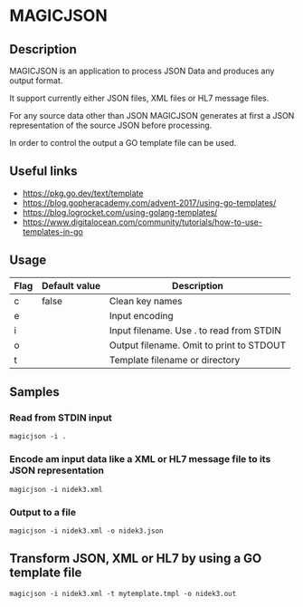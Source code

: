 # MAGICJSON

## Description

MAGICJSON is an application to process JSON Data and produces any output format.

It support currently either JSON files, XML files or HL7 message files.

For any source data other than JSON MAGICJSON generates at first a JSON representation of the source JSON before processing.

In order to control the output a GO template file can be used.

## Useful links

* https://pkg.go.dev/text/template
* https://blog.gopheracademy.com/advent-2017/using-go-templates/
* https://blog.logrocket.com/using-golang-templates/
* https://www.digitalocean.com/community/tutorials/how-to-use-templates-in-go

## Usage

| Flag                 | Default value        | Description                                                       |
| -------------------- | -------------------- |  ----------------------------------------------------------------- |
| c                    | false                | Clean key names                                                   |
| e                    |                      | Input encoding                                                    |
| i                    |                      | Input filename. Use . to read from STDIN                          |
| o                    |                      | Output filename. Omit to print to STDOUT                          |
| t                    |                      | Template filename or directory                                    |

## Samples

### Read from STDIN input 

    magicjson -i .

### Encode am input data like a XML or HL7 message file to its JSON representation

    magicjson -i nidek3.xml

### Output to a file

    magicjson -i nidek3.xml -o nidek3.json

## Transform JSON, XML or HL7 by using a GO template file 

    magicjson -i nidek3.xml -t mytemplate.tmpl -o nidek3.out

